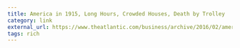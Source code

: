 ```yaml
---
title: America in 1915, Long Hours, Crowded Houses, Death by Trolley
category: link
external_url: https://www.theatlantic.com/business/archive/2016/02/america-in-1915/462360/?utm_source=nl__link8_021216
tags: rich
---
```

